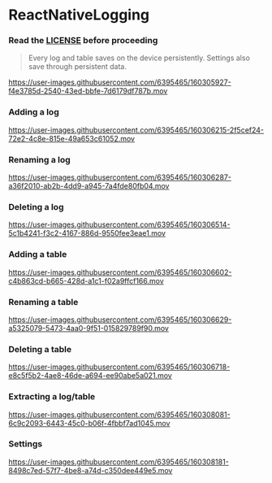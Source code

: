 # ReactNativeLogging

<h3>Read the <a href='https://github.com/cartagenae/ReactNativeLogging/blob/main/LICENSE'>LICENSE</a> before proceeding</h3>

> Every log and table saves on the device persistently. Settings also save through persistent data.

https://user-images.githubusercontent.com/6395465/160305927-f4e3785d-2540-43ed-bbfe-7d6179df787b.mov

### Adding a log

https://user-images.githubusercontent.com/6395465/160306215-2f5cef24-72e2-4c8e-815e-49a653c61052.mov

### Renaming  a log

https://user-images.githubusercontent.com/6395465/160306287-a36f2010-ab2b-4dd9-a945-7a4fde80fb04.mov

### Deleting a log

https://user-images.githubusercontent.com/6395465/160306514-5c1b4241-f3c2-4167-886d-9550fee3eae1.mov

### Adding a table

https://user-images.githubusercontent.com/6395465/160306602-c4b863cd-b665-428d-a1c1-f02a9ffcf166.mov

### Renaming a table

https://user-images.githubusercontent.com/6395465/160306629-a5325079-5473-4aa0-9f51-015829789f90.mov

### Deleting a table

https://user-images.githubusercontent.com/6395465/160306718-e8c5f5b2-4ae8-46de-a694-ee90abe5a021.mov

### Extracting a log/table

https://user-images.githubusercontent.com/6395465/160308081-6c9c2093-6443-45c0-b06f-4fbbf7ad1045.mov

### Settings

https://user-images.githubusercontent.com/6395465/160308181-8498c7ed-57f7-4be8-a74d-c350dee449e5.mov
